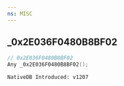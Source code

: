 ```yaml
---
ns: MISC
---
```

## _0x2E036F0480B8BF02

```c
// 0x2E036F0480B8BF02
Any _0x2E036F0480B8BF02();
```

```
NativeDB Introduced: v1207
```

